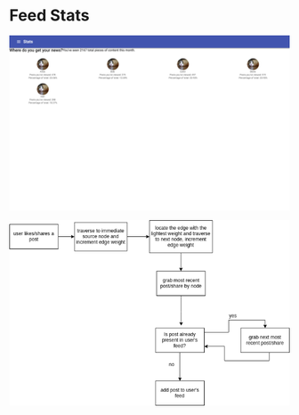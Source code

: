 # Feed Stats

![App Screenshot](/public/github/app_ss.png)

![Bubble Expansion](/RID-BubbleExpansion.png)
